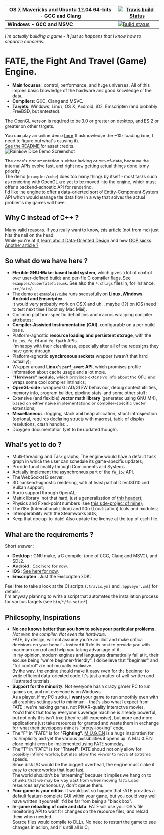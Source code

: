 | **OS X Mavericks and Ubuntu 12.04 64-bits - GCC and Clang**  | [![Travis build Status](https://travis-ci.org/yoanlcq/FATE.png?branch=master)](https://travis-ci.org/yoanlcq/FATE)  |
|---|---|
| **Windows - GCC and MSVC**  | [![Build status](https://ci.appveyor.com/api/projects/status/ca669xiyxll64vec?svg=true)](https://ci.appveyor.com/project/yoanlcq/fate)  |
  
*I'm actually building a game - It just so happens that I know how to separate concerns.*  

# FATE, the Fight And Travel (Game) Engine.  
- **Main focuses** : control, performance, and huge universes. All of this implies basic knowledge of the hardware and good knowledge of the data.  
- **Compilers**: GCC, Clang and MSVC.
- **Targets**: Windows, Linux, OS X, Android, iOS, Emscripten (and probably FreeBSD, but untested).  

The OpenGL version is required to be 3.0 or greater on desktop, and ES 2 or greater on other targets.  
    
You can play an online demo [here](http://yoanlecoq.com/dl/dev/fate/demo/index.html) (I acknowledge the ~15s loading time, I need to figure out what's causing it).  
[See the README](https://github.com/yoanlcq/FATE/tree/master/examples/cube) for asset credits.  
![Rainbow Dice Demo Screenshot](http://yoanlecoq.com/dl/dev/fate/fate0_2_0_rainbow_dice.png)  
  
The code's documentation is either lacking or out-of-date, because the internal APIs evolve fast, and right now getting actual things done is my priority.  
The demo (`examples/cube`) does too many things by itself - most tasks such as rendering with OpenGL are yet to be moved into the engine, which must offer a backend-agnostic API for rendering.  
I'd like the engine to offer a data-oriented sort of Entity-Component-System API which would manage the data flow in a way that solves the actual problems my games will have.  

## Why C instead of C++ ?
Many valid reasons. If you really want to know, [this article](http://crafn.kapsi.fi/new_engine.html) (not from me) just hits the nail on the head.  
While you're at it, [learn about Data-Oriented Design](https://github.com/taylor001/data-oriented-design) and how [OOP sucks](http://harmful.cat-v.org/software/OO_programming/). [Another article ?](https://blog.grumpycoder.net/index.php/post/2012/03/02/Why-C-is-a-good-language-or-why-you-re-wrong-thinking-C-is-better)

## So what do we have here ?
- **Flexible GNU-Make-based build system**, which gives a lot of control over user-defined builds and per-file C compiler flags.   See `examples/cube/fatefile.mk`. See also the `*.cflags` files in, for instance, `src/fate/`.
- The demo at `examples/cube` runs sucessfully on **Linux, Windows, Android and Emscripten**.  
  It would very probably work on OS X and uh... maybe (??) on iOS (need to test next time I boot my Mac Mini).
- Common platform-specific definitions and macros wrapping compiler attributes;
- **Compiler-Assisted Instrumentation (CAI)**, configurable on a per-build basis.
- Platform-agnostic **resource loading and persistent storage**, with the `fe_iov`, `fe_fd` and `fe_fpath` APIs.  
  I'm happy with their cleanliness, especially after all of the redesigns they have gone through.
- Platform-agnostic **synchronous sockets** wrapper (wasn't that hard actually);
- Wrapper around **Linux's `perf_event` API**, which promises profile information about cache usage and a lot more.
- **"Hardware" module**, which provides extensive info about the CPU and wraps some cool compiler intrinsics;
- **OpenGL-side** : wrapped GLAD/GLEW behaviour, debug context utilities, memory info, program builder, pipeline stats, and some other stuff;
- Extensive (and flexible) **vector math library** (generated using GNU M4), based on either naive implementations or compiler-specific vector extensions;
- **Miscellaneous** : logging, stack and heap allocation, struct introspection (optional, requires declaring structs with macros), table of display resolutions, crash handler...
- Doxygen documentation (yet to be updated though).

## What's yet to do ?
- Multi-threading and Task graphs; The engine would have a default task graph in which the user can schedule its game-specific updates;
- Provide functionality through Components and Systems.
- Actually implement the asynchronous part of the `fe_iov` API.
- The WebSocket13 server;
- 3D backend-agnostic rendering, with at least partial Direct3D10 and Vulkan support;
- Audio support through OpenAL;
- Matrix library (not that hard, just a generalization of [this header](http://github.com/datenwolf/linmath));
- Physics and Fixed-point numbers (see [this side-project of mine](http://github.com/yoanlcq/boulette-physiques));
- The i18n (Internationalization) and l10n (Localization) tools and modules;
- Interoperability with the Steamworks SDK;
- Keep that doc up-to-date! Also update the license at the top of each file.

## What are the requirements ?
Short answer :
- **Desktop** : GNU make, a C compiler (one of GCC, Clang and MSVC), and SDL2. 
- **Android** : [See here for now](https://github.com/yoanlcq/FATE/wiki/Android-setup).
- **iOS** : [See here for now](https://github.com/yoanlcq/FATE/wiki/Setting-up-SDL2-for-iOS-on-XCode-7.2).
- **Emscripten** : Just the Emscripten SDK.
  
Feel free to take a look at the CI scripts (`.travis.yml` and `.appveyor.yml`) for details.  
I'm anyway planning to write a script that automates the installation process for various targets (see `bin/*/fe-setup*`).  

## Philosophy, Inspirations
- **No one knows better than you how to solve your particular problems.** *Not even the compiler. Not even the hardware.*  
  FATE, by design, will not assume you're an idiot and make critical decisions on your behalf - instead it'll do its best to provide you with maximum control and help you taking advantage of it.  
  In my opinion, modern engines and languages dramatically fail at it, their excuse being "we're beginner-friendly". I do believe that "beginner" and "full control" are not mutually exclusive.  
  By the way, the engine should make it easy even for the beginner to write efficient data-oriented code. It's just a matter of well-written and illustrated tutorials.
- **Support for the minority**: Not everyone has a crazy gamer PC to run games on, and not everyone is on Windows.  
  As a player, if my PC sucks, I **want** your game to run smoothly even with all graphics settings set to minimum - that's also what I expect from FATE : we're making games, not PIXAR-quality interactive movies.  
  You'd think that today everyone's average machine is already powerful, but not only this isn't true (they're still expensive), but more and more applications just take resources for granted and waste them in exchange for what their developers think is "pretty-looking" code.
- The "F" in "FATE" is for **"Fighting"**. [M.U.G.E.N](https://en.wikipedia.org/wiki/M.U.G.E.N) is a huge inspiration for its simplicity and yet the various possibilities it opens up. A M.U.G.E.N clone might even be implemented using FATE someday.
- The "T" in "FATE" is for **"Travel"**. FATE should not only allow for possibly infinite worlds, but also allow the viewer to move at extreme speeds.   
  Since disk I/O would be the biggest overhead, the engine must make it easy to create worlds that load fast.  
  The world shouldn't be "streaming" because it implies we hang on to chunks that we may be way past from when moving fast: Load resources asynchonously, don't queue them.  
- **Your game is your editor**. It would just so happen that FATE provides a default feature-complete GUI within your game, but you could very well have written it yourself. It'd be far from being a "black box".
- **In-game reloading of code and data**. FATE will use your OS's file monitoring API to wait for changes on the resource files, and reload them when needed.  
  Source files would compile to DLLs. No need to restart the game to see changes in action, and it's still all in C;

